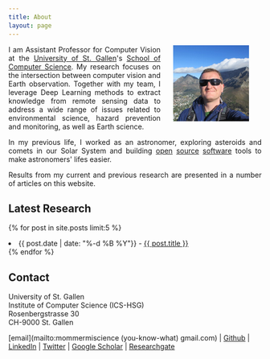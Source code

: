 ```yaml
---
title: About
layout: page
---
```


<p align="justify">
<img src="/images/moi.jpg" alt="C'est moi" class="img-circle"
align="right" hspace="25" height="30%" width="30%">
I am Assistant Professor for Computer Vision 
at the <a href="http://www.unisg.ch">University of St. Gallen</a>'s 
<a href="https://www.unisg.ch/en/universitaet/schools/computer-science">
School of Computer Science</a>. My research 
focuses on the intersection between computer vision and Earth observation.
Together with my team, I leverage Deep Learning methods to extract knowledge
from remote sensing data to address a
wide range of issues related to environmental science, hazard
prevention and monitoring, as well as Earth science.
</p>

<p align="justify">In my previous life, I worked as an astronomer,
exploring asteroids and comets in our Solar System and building
<a href="https://sbpy.org/">open</a>
<a href="https://github.com/mommermi/photometrypipeline">source</a>
<a href="https://astroquery.readthedocs.io/en/latest/">software</a>
tools to make astronomers' lifes easier.</p>

<p align="justify">Results from my current and previous research are
presented in a number of articles on this website.</p>

<h2>Latest Research</h2>

{% for post in site.posts limit:5 %}
   <li>{{ post.date | date: "%-d %B %Y"}} - 
   <a href="{{ post.url }}" title="{{ post.description }}">
   {{ post.title }}</a></li>
{% endfor %}

<h2>Contact</h2>

<p>University of St. Gallen
<br>Institute of Computer Science (ICS-HSG)
<br>Rosenbergstrasse 30
<br>CH-9000 St. Gallen</p>

[email](mailto:mommermiscience (you-know-what) gmail.com) |
[Github](https://github.com/mommermi) |
[LinkedIn](https://www.linkedin.com/in/michael-mommert/) |
[Twitter](https://twitter.com/mommermi) |
[Google Scholar](https://scholar.google.com/citations?hl=de&user=KSfMP58AAAAJ) |
[Researchgate](https://www.researchgate.net/profile/Michael_Mommert)

